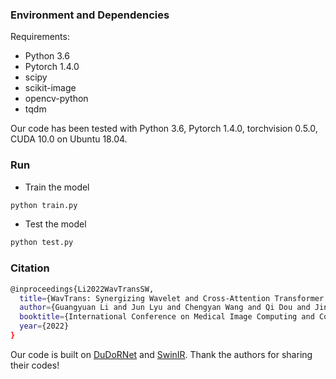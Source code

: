 ### Environment and Dependencies
Requirements:
* Python 3.6
* Pytorch 1.4.0 
* scipy
* scikit-image
* opencv-python
* tqdm

Our code has been tested with Python 3.6, Pytorch 1.4.0, torchvision 0.5.0, CUDA 10.0 on Ubuntu 18.04.


### Run
- Train the model
```bash
python train.py
```

- Test the model
```bash
python test.py
```
### Citation
```bash
@inproceedings{Li2022WavTransSW,
  title={WavTrans: Synergizing Wavelet and Cross-Attention Transformer for Multi-contrast MRI Super-Resolution},
  author={Guangyuan Li and Jun Lyu and Chengyan Wang and Qi Dou and Jin Qin},
  booktitle={International Conference on Medical Image Computing and Computer-Assisted Intervention},
  year={2022}
}
```
Our code is built on  [DuDoRNet](https://github.com/bbbbbbzhou/DuDoRNet) and [SwinIR](https://github.com/JingyunLiang/SwinIR). Thank the authors for sharing their codes!
